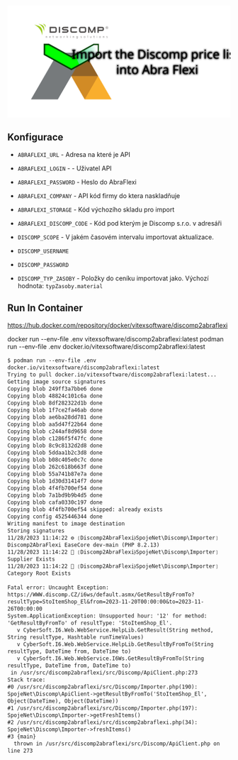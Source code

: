 
![discomp2abraflexi](social-preview.svg?raw=true)

Konfigurace
-----------

* `ABRAFLEXI_URL` - Adresa na které je API
* `ABRAFLEXI_LOGIN` - - Uživatel API
* `ABRAFLEXI_PASSWORD` - Heslo do AbraFlexi
* `ABRAFLEXI_COMPANY` - API kód firmy do ktera naskladňuje
* `ABRAFLEXI_STORAGE` - Kód výchozího skladu pro import
* `ABRAFLEXI_DISCOMP_CODE` - Kód pod kterým je Discomp s.r.o. v adresáři 

* `DISCOMP_SCOPE` - V jakém časovém intervalu importovat aktualizace.

* `DISCOMP_USERNAME`
* `DISCOMP_PASSWORD`

* `DISCOMP_TYP_ZASOBY` - Položky do ceníku importovat jako. Výchozí hodnota: `typZasoby.material`


Run In Container
----------------

https://hub.docker.com/repository/docker/vitexsoftware/discomp2abraflexi

docker run --env-file .env vitexsoftware/discomp2abraflexi:latest
podman run --env-file .env docker.io/vitexsoftware/discomp2abraflexi:latest

```shell
$ podman run --env-file .env docker.io/vitexsoftware/discomp2abraflexi:latest
Trying to pull docker.io/vitexsoftware/discomp2abraflexi:latest...
Getting image source signatures
Copying blob 249ff3a7bbe6 done  
Copying blob 48824c101c6a done  
Copying blob 8df282322d1b done  
Copying blob 1f7ce2fa46ab done  
Copying blob ae6ba28dd781 done  
Copying blob aa5d47f22b64 done  
Copying blob c244af8d9658 done  
Copying blob c1286f5f47fc done  
Copying blob 8c9c8132d2d8 done  
Copying blob 5ddaa1b2c3d8 done  
Copying blob b08c405e0c7c done  
Copying blob 262c618b663f done  
Copying blob 55a741b87e7a done  
Copying blob 1d30d31414f7 done  
Copying blob 4f4fb700ef54 done  
Copying blob 7a1bd9b9b4d5 done  
Copying blob cafa0330c197 done  
Copying blob 4f4fb700ef54 skipped: already exists  
Copying config 4525446344 done  
Writing manifest to image destination
Storing signatures
11/28/2023 11:14:22 ⚙ ❲Discomp2AbraFlexi⦒SpojeNet\Discomp\Importer❳ Discomp2AbraFlexi EaseCore dev-main (PHP 8.2.13)
11/28/2023 11:14:22 🌼 ❲Discomp2AbraFlexi⦒SpojeNet\Discomp\Importer❳ Supplier Exists
11/28/2023 11:14:22 🌼 ❲Discomp2AbraFlexi⦒SpojeNet\Discomp\Importer❳ Category Root Exists

Fatal error: Uncaught Exception: https://WWW.discomp.CZ/i6ws/default.asmx/GetResultByFromTo?resultType=StoItemShop_El&from=2023-11-20T00:00:00&to=2023-11-26T00:00:00
System.ApplicationException: Unsupported hour: '12' for method: 'GetResultByFromTo' of resultType: 'StoItemShop_El'.
   v CyberSoft.I6.Web.WebService.HelpLib.GetResult(String method, String resultType, Hashtable runTimeValues)
   v CyberSoft.I6.Web.WebService.HelpLib.GetResultByFromTo(String resultType, DateTime from, DateTime to)
   v CyberSoft.I6.Web.WebService.I6Ws.GetResultByFromTo(String resultType, DateTime from, DateTime to)
 in /usr/src/discomp2abraflexi/src/Discomp/ApiClient.php:273
Stack trace:
#0 /usr/src/discomp2abraflexi/src/Discomp/Importer.php(190): SpojeNet\Discomp\ApiClient->getResultByFromTo('StoItemShop_El', Object(DateTime), Object(DateTime))
#1 /usr/src/discomp2abraflexi/src/Discomp/Importer.php(197): SpojeNet\Discomp\Importer->getFreshItems()
#2 /usr/src/discomp2abraflexi/src/discomp2abraflexi.php(34): SpojeNet\Discomp\Importer->freshItems()
#3 {main}
  thrown in /usr/src/discomp2abraflexi/src/Discomp/ApiClient.php on line 273
```
